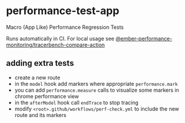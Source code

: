 # performance-test-app

Macro (App Like) Performance Regression Tests

Runs automatically in CI. For local usage see [@ember-performance-monitoring/tracerbench-compare-action](https://github.com/ember-performance-monitoring/tracerbench-compare-action)

## adding extra tests

- create a new route
- in the `model` hook add markers where appropriate `performance.mark`
- you can add `performance.measure` calls to visualize some markers in chrome performance view
- in the `afterModel` hook call `endTrace` to stop tracing
- modify `<root>.github/workflows/perf-check.yml` to include the new route and its markers

